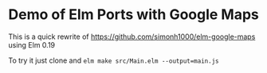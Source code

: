 # Demo of Elm Ports with Google Maps

This is a quick rewrite of https://github.com/simonh1000/elm-google-maps using Elm 0.19

To try it just clone and `elm make src/Main.elm --output=main.js`

